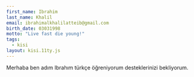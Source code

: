 ```yaml
---
first_name: Ibrahim
last_name: Khalil
email: ibrahimalkhalilatteib@gmail.com
birth_date: 03031998
motto: "Live fast die young!"
tags:
  - kisi
layout: kisi.11ty.js
---
```

Merhaba ben adım Ibrahım türkçe öğreniyorum desteklerinizi bekliyorum.
